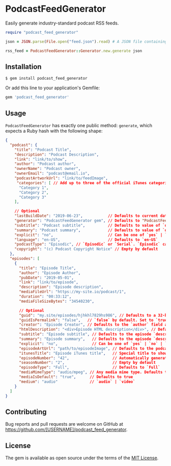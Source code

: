 # PodcastFeedGenerator

Easily generate industry-standard podcast RSS feeds.

```ruby
require "podcast_feed_generator"

json = JSON.parse(File.open("feed.json").read) # A JSON file containing all of your podcast's info

rss_feed = PodcastFeedGenerator::Generator.new.generate json
```

## Installation

```
$ gem install podcast_feed_generator
```

Or add this line to your application's Gemfile:

```ruby
gem 'podcast_feed_generator'
```

## Usage

`PodcastFeedGenerator` has exactly one public method: `generate`, which expects a Ruby hash with the following shape:

```json
{
  "podcast": {
    "title": "Podcast Title",
    "description": "Podcast Description",
    "link": "link/to/show",
    "author": "Podcast author",
    "ownerName": "Podcast owner",
    "ownerEmail": "podcast@email.io",
    "podcastArtworkUrl": "link/to/feedImage",
     "categories": [ // Add up to three of the official iTunes categories: https://castos.com/itunes-podcast-category-list/
      "Category 1",
      "Category 2",
      "Category 3"
    ],

    // Optional
    "lastBuildDate": "2019-06-23",           // Defaults to current date
    "generator": "PodcastFeedGenerator gem", // Defaults to "PodcastFeedGenerator"
    "subtitle": "Podcast subtitle",          // Defaults to value of `description`
    "summary": "Podcast summary",            // Defaults to value of `description`
    "explicit": "no",                        // Can be one of `yes` | `no` | `explicit`.  Defaults to "no"
    "language": "en-US",                     // Defaults to `en-US`
    "podcastType": "Episodic", // `Episodic` or `Serial`. `Episodic` causes iTunes to list newest first; `Serial`, oldest first
    "copyright": "(c) Podcast Copyright Notice" // Empty by default
  },
  "episodes": [
    {
      "title": "Episode Title",
      "author": "Episode Author",
      "pubDate": "2019-05-01",
      "link": "link/to/episode", 
      "description": "Episode description",
      "mediaFileUrl": "https://my-site.io/podcast/1",
      "duration": "00:33:12",
      "mediaFileSizeBytes": "34540230",

      // Optional
      "guid": "my.site/episodes/hjhkhl7829hs986", // Defaults to a 32-bit random string
      "guidIsPermalink": "false",   // `false` by default. Set to `true` if your `guid` is a permalink url
      "creator": "Episode Creator", // Defaults to the `author` field above
      "htmlDescription": "<div>Episode HTML description</div>", // Defaults to the episode `description`
      "subtitle": "Episode subtitle", // Defaults to the episode `description`
      "summary": "Episode summary",   // Defaults to the episode `description`
      "explicit": "no",               // Can be one of `yes` | `no` | `explicit`.  Defaults to "no"
      "episodeArtUrl": "path/to/episodeImage", // Defaults to the podcast artwork url
      "itunesTitle": "Episode iTunes title",   // Special title to show in iTunes. Defaults to episode `title`
      "episodeNumber": "42",                   // Automatically generated if not specified.
      "seasonNumber": "2",                     // Empty by default
      "episodeType": "Full",                   // Defaults to `Full`
      "mediaMimeType": "audio/mpeg", // Any media mime type. Defaults to "audio/mpeg"
      "mediaIsDefault": "true",      // Defaults to true
      "medium": "audio"              // `audio` | `video`
    }
  ]
}
```

## Contributing

Bug reports and pull requests are welcome on GitHub at https://github.com/[USERNAME]/podcast_feed_generator.

## License

The gem is available as open source under the terms of the [MIT License](https://opensource.org/licenses/MIT).
